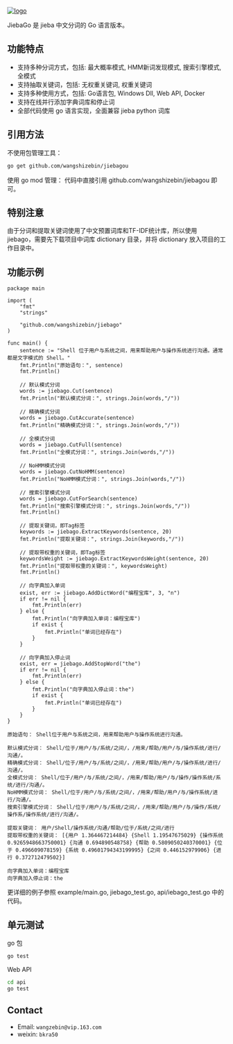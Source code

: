 [![logo](http://static.codebaoku.com/images/blogo.png)](http://www.codebaoku.com)

JiebaGo 是 jieba 中文分词的 Go 语言版本。

## 功能特点

+ 支持多种分词方式，包括: 最大概率模式, HMM新词发现模式, 搜索引擎模式, 全模式
+ 支持抽取关键词，包括: 无权重关键词, 权重关键词
+ 支持多种使用方式，包括: Go语言包, Windows Dll, Web API, Docker
+ 支持在线并行添加字典词库和停止词
+ 全部代码使用 go 语言实现，全面兼容 jieba python 词库

## 引用方法

不使用包管理工具：
```bash
go get github.com/wangshizebin/jiebagou
```

使用 go mod 管理：
代码中直接引用 github.com/wangshizebin/jiebagou 即可。

## 特别注意

由于分词和提取关键词使用了中文预置词库和TF-IDF统计库，所以使用 jiebago，需要先下载项目中词库 dictionary 目录，并将 dictionary 放入项目的工作目录中。

## 功能示例

```golang
package main

import (
	"fmt"
	"strings"

	"github.com/wangshizebin/jiebago"
)

func main() {
	sentence := "Shell 位于用户与系统之间，用来帮助用户与操作系统进行沟通。通常都是文字模式的 Shell。"
	fmt.Println("原始语句：", sentence)
	fmt.Println()

	// 默认模式分词
	words := jiebago.Cut(sentence)
	fmt.Println("默认模式分词：", strings.Join(words,"/"))

	// 精确模式分词
	words = jiebago.CutAccurate(sentence)
	fmt.Println("精确模式分词：", strings.Join(words,"/"))

	// 全模式分词
	words = jiebago.CutFull(sentence)
	fmt.Println("全模式分词：", strings.Join(words,"/"))

	// NoHMM模式分词
	words = jiebago.CutNoHMM(sentence)
	fmt.Println("NoHMM模式分词：", strings.Join(words,"/"))

	// 搜索引擎模式分词
	words = jiebago.CutForSearch(sentence)
	fmt.Println("搜索引擎模式分词：", strings.Join(words,"/"))
	fmt.Println()

	// 提取关键词，即Tag标签
	keywords := jiebago.ExtractKeywords(sentence, 20)
	fmt.Println("提取关键词：", strings.Join(keywords,"/"))

	// 提取带权重的关键词，即Tag标签
	keywordsWeight := jiebago.ExtractKeywordsWeight(sentence, 20)
	fmt.Println("提取带权重的关键词：", keywordsWeight)
	fmt.Println()

	// 向字典加入单词
	exist, err := jiebago.AddDictWord("编程宝库", 3, "n")
	if err != nil {
		fmt.Println(err)
	} else {
		fmt.Println("向字典加入单词：编程宝库")
		if exist {
			fmt.Println("单词已经存在")
		}
	}

	// 向字典加入停止词
	exist, err = jiebago.AddStopWord("the")
	if err != nil {
		fmt.Println(err)
	} else {
		fmt.Println("向字典加入停止词：the")
		if exist {
			fmt.Println("单词已经存在")
		}
	}
}
```

```
原始语句： Shell位于用户与系统之间，用来帮助用户与操作系统进行沟通。

默认模式分词： Shell/位于/用户/与/系统/之间/，/用来/帮助/用户/与/操作系统/进行/沟通/。
精确模式分词： Shell/位于/用户/与/系统/之间/，/用来/帮助/用户/与/操作系统/进行/沟通/。
全模式分词： Shell/位于/用户/与/系统/之间/，/用来/帮助/用户/与/操作/操作系统/系统/进行/沟通/。
NoHMM模式分词： Shell/位于/用户/与/系统/之间/，/用来/帮助/用户/与/操作系统/进行/沟通/。
搜索引擎模式分词： Shell/位于/用户/与/系统/之间/，/用来/帮助/用户/与/操作/系统/操作系/操作系统/进行/沟通/。

提取关键词： 用户/Shell/操作系统/沟通/帮助/位于/系统/之间/进行
提取带权重的关键词： [{用户 1.364467214484} {Shell 1.19547675029} {操作系统 0.9265948663750001} {沟通 0.694890548758} {帮助 0.5809050240370001} {位于 0.496609078159} {系统 0.49601794343199995} {之间 0.446152979906} {进行 0.372712479502}]

向字典加入单词：编程宝库
向字典加入停止词：the
```

更详细的例子参照 example/main.go, jiebago_test.go, api/iebago_test.go 中的代码。

## 单元测试
go 包

```bash
go test
```

Web API

```bash
cd api
go test 
```

## Contact

+ Email: `wangzebin@vip.163.com`
+ weixin: `bkra50`